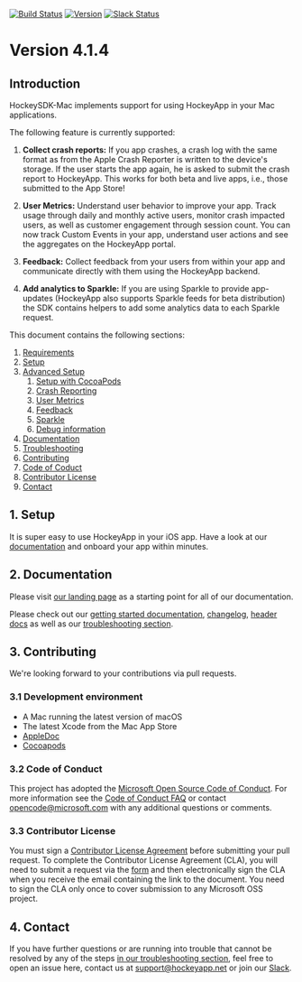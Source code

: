 [![Build Status](https://travis-ci.org/bitstadium/HockeySDK-iOS.svg?branch=develop)](https://travis-ci.org/bitstadium/HockeySDK-Mac)
[![Version](https://img.shields.io/cocoapods/v/HockeySDK-Mac.svg)](http://cocoadocs.org/docsets/HockeySDK-Mac)
[![Slack Status](https://slack.hockeyapp.net/badge.svg)](https://slack.hockeyapp.net)


# Version 4.1.4

## Introduction

HockeySDK-Mac implements support for using HockeyApp in your Mac applications.

The following feature is currently supported:

1. **Collect crash reports:** If you app crashes, a crash log with the same format as from the Apple Crash Reporter is written to the device's storage. If the user starts the app again, he is asked to submit the crash report to HockeyApp. This works for both beta and live apps, i.e., those submitted to the App Store!

2. **User Metrics:** Understand user behavior to improve your app. Track usage through daily and monthly active users, monitor crash impacted users, as well as customer engagement through session count. You can now track Custom Events in your app, understand user actions and see the aggregates on the HockeyApp portal.

3. **Feedback:** Collect feedback from your users from within your app and communicate directly with them using the HockeyApp backend.

4. **Add analytics to Sparkle:** If you are using Sparkle to provide app-updates (HockeyApp also supports Sparkle feeds for beta distribution) the SDK contains helpers to add some analytics data to each Sparkle request. 

This document contains the following sections:

1. [Requirements](#requirements)
2. [Setup](#setup)
3. [Advanced Setup](#advancedsetup) 
   1. [Setup with CocoaPods](#cocoapods)
   2. [Crash Reporting](#crashreporting)
   3. [User Metrics](#user-metrics)
   4. [Feedback](#feedback)
   5. [Sparkle](#sparkle)
   6. [Debug information](#debug)
4. [Documentation](#documentation)
5. [Troubleshooting](#troubleshooting)
6. [Contributing](#contributing)
  1. [Code of Coduct](#codeofconduct)
  2. [Contributor License](#contributorlicense)
7. [Contact](#contact)


## 1. Setup

It is super easy to use HockeyApp in your iOS app. Have a look at our [documentation](https://www.hockeyapp.net/help/sdk/mac/4.1.4/docs/docs/Guide-Installation-Setup.html) and onboard your app within minutes.

## 2. Documentation

Please visit [our landing page](http://hockeyapp.net/help/sdk/mac/4.1.4/index.html) as a starting point for all of our documentation.

Please check out our [getting started documentation](https://www.hockeyapp.net/help/sdk/mac/4.1.4/docs/docs/Guide-Installation-Setup.html), [changelog](http://www.hockeyapp.net/help/sdk/mac/4.1.4/docs/docs/Changelog.html), [header docs](https://www.hockeyapp.net/help/sdk/mac/4.1.4/index.html) as well as our [troubleshooting section](https://www.hockeyapp.net/help/sdk/mac/4.1.4/docs/docs/Guide-Installation-Setup.html#troubleshooting).


## 3. Contributing

We're looking forward to your contributions via pull requests.

### 3.1 Development environment

* A Mac running the latest version of macOS
* The latest Xcode from the Mac App Store
* [AppleDoc](https://github.com/tomaz/appledoc) 
* [Cocoapods](https://cocoapods.org/)

### 3.2 Code of Conduct

This project has adopted the [Microsoft Open Source Code of Conduct](https://opensource.microsoft.com/codeofconduct/). For more information see the [Code of Conduct FAQ](https://opensource.microsoft.com/codeofconduct/faq/) or contact [opencode@microsoft.com](mailto:opencode@microsoft.com) with any additional questions or comments.

### 3.3 Contributor License

You must sign a [Contributor License Agreement](https://cla.microsoft.com/) before submitting your pull request. To complete the Contributor License Agreement (CLA), you will need to submit a request via the [form](https://cla.microsoft.com/) and then electronically sign the CLA when you receive the email containing the link to the document. You need to sign the CLA only once to cover submission to any Microsoft OSS project. 

## 4. Contact

If you have further questions or are running into trouble that cannot be resolved by any of the steps [in our troubleshooting section](https://www.hockeyapp.net/help/sdk/mac/4.1.4/docs/docs/Guide-Installation-Setup.html#troubleshooting), feel free to open an issue here, contact us at [support@hockeyapp.net](mailto:support@hockeyapp.net) or join our [Slack](https://slack.hockeyapp.net).
